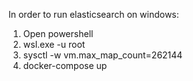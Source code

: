 In order to run elasticsearch on windows:
1. Open powershell
2. wsl.exe -u root
3. sysctl -w vm.max_map_count=262144
4. docker-compose up